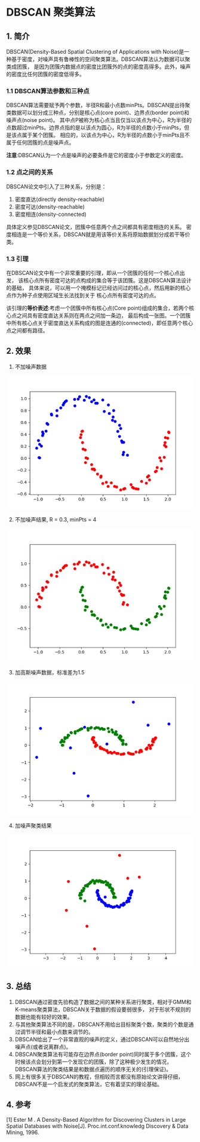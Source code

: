 # DBSCAN 聚类算法
## 1. 简介
DBSCAN(Density-Based Spatial Clustering of Applications with Noise)是一种基于密度，对噪声具有鲁棒性的空间聚类算法。DBSCAN算法认为数据可以聚类成团簇，
是因为团簇内数据点的密度比团簇外的点的密度高得多。此外，噪声的密度比任何团簇的密度低得多。

### 1.1 DBSCAN算法参数和三种点
DBSCAN算法需要赋予两个参数，半径R和最小点数minPts。DBSCAN提出待聚类数据可以划分成三种点，分别是核心点(core point)、边界点(border point)和噪声点(noise point)。
其中点P被称为核心点当且仅当以该点为中心，R为半径的点数超过minPts。边界点指的是以该点为圆心，R为半径的点数小于minPts，但是该点属于某个团簇。
相应的，以该点为中心，R为半径的点数小于minPts且不属于任何团簇的点是噪声点。

****注意****:DBSCAN认为一个点是噪声的必要条件是它的密度小于参数定义的密度。

### 1.2 点之间的关系
DBSCAN论文中引入了三种关系，分别是：

1. 密度直达(directly density-reachable)
2. 密度可达(density-reachable)
3. 密度相连(density-connected)

具体定义参见DBSCAN论文，团簇中任意两个点之间都具有密度相连的关系。
密度相连是一个等价关系，DBSCAN就是用该等价关系将原始数据划分成若干等价类。

### 1.3 引理
在DBSCAN论文中有一个非常重要的引理，即从一个团簇的任何一个核心点出发，
该核心点所有密度可达的点构成的集合等于该团簇。这是DBSCAN算法设计的基础，
具体来说，可以用一个掩模标记已经访问过的核心点，然后用新的核心点作为种子点使用区域生长法找到关于
核心点所有密度可达的点。

该引理的**等价表述**:考虑一个团簇中所有核心点(Core point)组成的集合，若两个核心点之间具有密度直达关系则在两点之间加一条边，
最后构成一张图。一个团簇中所有核心点关于密度直达关系构成的图是连通的(connected)，即任意两个核心点之间都有路径。

## 2. 效果

1. 不加噪声数据 

![data without noise](../result/data.png)

2. 不加噪声结果, R = 0.3, minPts = 4

![result without noise](../result/DBSCAN/DBSCAN_2.png)

3. 加高斯噪声数据，标准差为1.5

![data with noise](../result/DBSCAN/Data_with_noise.png)

4. 加噪声聚类结果

![result with noise](../result/DBSCAN/DBSCAN_with_noise.png)


## 3. 总结
1. DBSCAN通过密度先验构造了数据之间的某种关系进行聚类，相对于GMM和K-means聚类算法，DBSCAN关于数据的假设要弱很多，
对于形状不规则的数据也能有较好的效果。
2. 与其他聚类算法不同的是，DBSCAN不用给出目标聚类个数，聚类的个数是通过调节半径和最小点数来调节的。
3. DBSCAN给出了一个非常直观的噪声的定义，通过DBSCAN可以自然地分出噪声点(或者说离群点)。
4. DBSCAN聚类算法有可能存在边界点(border point)同时属于多个团簇，这个时候该点会划分到第一个发现它的团簇，除了这种极少发生的情况，
DBSCAN算法的聚类结果是和数据点遍历的顺序无关的(引理保证)。
5. 网上有很多关于DBSCAN的教程，但相较而言都没有原始论文讲得仔细，DBSCAN不是一个启发式的聚类算法，它有着坚实的理论基础。


## 4. 参考
[1] Ester M . A Density-Based Algorithm for Discovering Clusters in Large Spatial Databases with Noise[J]. Proc.int.conf.knowledg Discovery & Data Mining, 1996.
